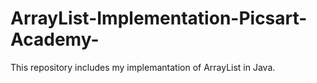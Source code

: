 # ArrayList-Implementation-Picsart-Academy-

This repository includes my implemantation of ArrayList in Java.
